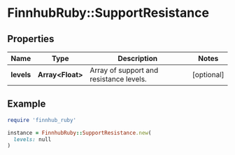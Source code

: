 # FinnhubRuby::SupportResistance

## Properties

| Name | Type | Description | Notes |
| ---- | ---- | ----------- | ----- |
| **levels** | **Array&lt;Float&gt;** | Array of support and resistance levels. | [optional] |

## Example

```ruby
require 'finnhub_ruby'

instance = FinnhubRuby::SupportResistance.new(
  levels: null
)
```

